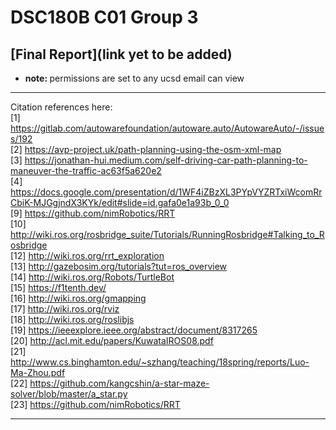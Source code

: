 # DSC180B C01 Group 3

## [Final Report](link yet to be added)
* <b>note: </b> permissions are set to any ucsd email can view


***
Citation references here: <br/>
[1] https://gitlab.com/autowarefoundation/autoware.auto/AutowareAuto/-/issues/192 <br/>
[2] https://avp-project.uk/path-planning-using-the-osm-xml-map <br/>
[3] https://jonathan-hui.medium.com/self-driving-car-path-planning-to-maneuver-the-traffic-ac63f5a620e2 <br/>
[4] https://docs.google.com/presentation/d/1WF4iZBzXL3PYpVYZRTxiWcomRrCbiK-MJGgjndX3KYk/edit#slide=id.gafa0e1a93b_0_0 <br/>
[9] https://github.com/nimRobotics/RRT <br/>
[10] http://wiki.ros.org/rosbridge_suite/Tutorials/RunningRosbridge#Talking_to_Rosbridge <br/>
[12] http://wiki.ros.org/rrt_exploration <br/>
[13] http://gazebosim.org/tutorials?tut=ros_overview <br/>
[14] http://wiki.ros.org/Robots/TurtleBot <br/>
[15] https://f1tenth.dev/ <br/>
[16] http://wiki.ros.org/gmapping <br/>
[17] http://wiki.ros.org/rviz <br/>
[18] http://wiki.ros.org/roslibjs <br/>
[19] https://ieeexplore.ieee.org/abstract/document/8317265 <br/>
[20] http://acl.mit.edu/papers/KuwataIROS08.pdf <br/> 
[21] http://www.cs.binghamton.edu/~szhang/teaching/18spring/reports/Luo-Ma-Zhou.pdf <br/>
[22] https://github.com/kangcshin/a-star-maze-solver/blob/master/a_star.py <br/>
[23] https://github.com/nimRobotics/RRT <br/>

***

